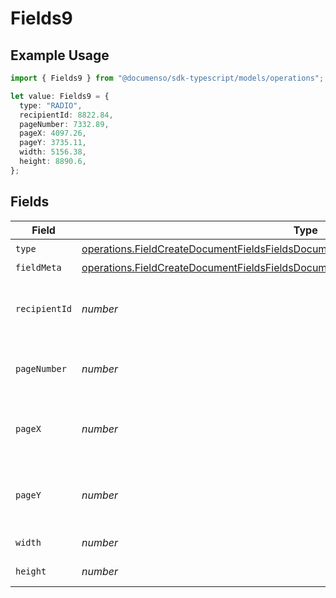 # Fields9

## Example Usage

```typescript
import { Fields9 } from "@documenso/sdk-typescript/models/operations";

let value: Fields9 = {
  type: "RADIO",
  recipientId: 8822.84,
  pageNumber: 7332.89,
  pageX: 4097.26,
  pageY: 3735.11,
  width: 5156.38,
  height: 8890.6,
};
```

## Fields

| Field                                                                                                                                                                                          | Type                                                                                                                                                                                           | Required                                                                                                                                                                                       | Description                                                                                                                                                                                    |
| ---------------------------------------------------------------------------------------------------------------------------------------------------------------------------------------------- | ---------------------------------------------------------------------------------------------------------------------------------------------------------------------------------------------- | ---------------------------------------------------------------------------------------------------------------------------------------------------------------------------------------------- | ---------------------------------------------------------------------------------------------------------------------------------------------------------------------------------------------- |
| `type`                                                                                                                                                                                         | [operations.FieldCreateDocumentFieldsFieldsDocumentsFieldsRequestRequestBody9Type](../../models/operations/fieldcreatedocumentfieldsfieldsdocumentsfieldsrequestrequestbody9type.md)           | :heavy_check_mark:                                                                                                                                                                             | N/A                                                                                                                                                                                            |
| `fieldMeta`                                                                                                                                                                                    | [operations.FieldCreateDocumentFieldsFieldsDocumentsFieldsRequestRequestBody9FieldMeta](../../models/operations/fieldcreatedocumentfieldsfieldsdocumentsfieldsrequestrequestbody9fieldmeta.md) | :heavy_minus_sign:                                                                                                                                                                             | N/A                                                                                                                                                                                            |
| `recipientId`                                                                                                                                                                                  | *number*                                                                                                                                                                                       | :heavy_check_mark:                                                                                                                                                                             | The ID of the recipient to create the field for.                                                                                                                                               |
| `pageNumber`                                                                                                                                                                                   | *number*                                                                                                                                                                                       | :heavy_check_mark:                                                                                                                                                                             | The page number the field will be on.                                                                                                                                                          |
| `pageX`                                                                                                                                                                                        | *number*                                                                                                                                                                                       | :heavy_check_mark:                                                                                                                                                                             | The X coordinate of where the field will be placed.                                                                                                                                            |
| `pageY`                                                                                                                                                                                        | *number*                                                                                                                                                                                       | :heavy_check_mark:                                                                                                                                                                             | The Y coordinate of where the field will be placed.                                                                                                                                            |
| `width`                                                                                                                                                                                        | *number*                                                                                                                                                                                       | :heavy_check_mark:                                                                                                                                                                             | The width of the field.                                                                                                                                                                        |
| `height`                                                                                                                                                                                       | *number*                                                                                                                                                                                       | :heavy_check_mark:                                                                                                                                                                             | The height of the field.                                                                                                                                                                       |